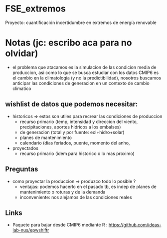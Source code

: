 # FSE_extremos
Proyecto: cuantificación incertidumbre en extremos de energía renovable


# Notas (jc: escribo aca para no olvidar)

- el problema que atacamos es la simulacion de las condicion media de produccion, 
asi como lo que se busca estudiar con los datos CMIP6 es el cambio en la climatologia 
(y no la predictibilidad), nosotros buscamos anticipar las condiciones de generacion en un contexto de cambio climatico

## wishlist de datos que podemos necesitar:
- historicos => estos son utiles para recrear las condiciones de produccion
  - recurso primario (temp, intensidad y direccion del viento, precipitaciones, aportes hidricos a los embalses)
  - de generacion (total y por fuente: eol+hidro+solar)
  - planes de mantenimiento  
  - calendario (dias feriados, puente, momento del anho, 
- proyectados 
  - recurso primario (idem para historico o lo mas proximo)

## Preguntas
- como proyectar la produccion => produzco todo lo posible ? 
  - ventajas: podemos hacerlo en el pasado tb, es indep de planes de mantenimiento o roturas y de la demanda
  - inconveniente: nos alejamos de las condiciones reales
  
## Links 
- Paquete para bajar desde CMIP6 mediante R :
https://github.com/ideas-lab-nus/epwshiftr 
